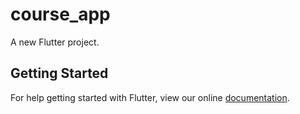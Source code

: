 # course_app

A new Flutter project.

## Getting Started

For help getting started with Flutter, view our online
[documentation](https://flutter.io/).
